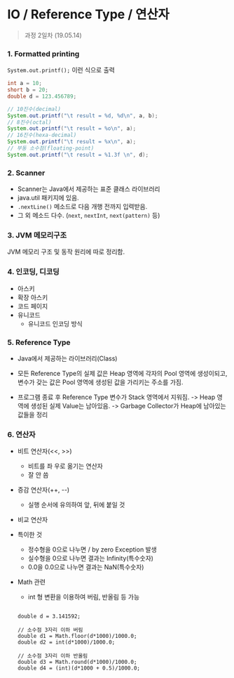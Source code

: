 IO / Reference Type / 연산자
=========

> 과정 2일차 (19.05.14)

### 1. Formatted printing
`System.out.printf();` 이런 식으로 출력
```java
int a = 10;
short b = 20;
double d = 123.456789;

// 10진수(decimal)
System.out.printf("\t result = %d, %d\n", a, b);
// 8진수(octal)
System.out.printf("\t result = %o\n", a);
// 16진수(hexa-decimal)
System.out.printf("\t result = %x\n", a);
// 부동 소수점(floating-point)
System.out.printf("\t result = %1.3f \n", d);
```

### 2. Scanner
- Scanner는 Java에서 제공하는 표준 클래스 라이브러리
- java.util 패키지에 있음.
- `.nextLine()` 메소드로 다음 개행 전까지 입력받음.
- 그 외 메소드 다수. (`next`, `nextInt`, `next(pattern)` 등)

### 3. JVM 메모리구조

JVM 메모리 구조 및 동작 원리에 따로 정리함.

### 4. 인코딩, 디코딩
- 아스키
- 확장 아스키
- 코드 페이지
- 유니코드
  - 유니코드 인코딩 방식

### 5. Reference Type
- Java에서 제공하는 라이브러리(Class)

- 모든 Reference Type의 실제 값은 Heap 영역에 각자의 Pool 영역에 생성이되고,
 변수가 갖는 값은 Pool 영역에 생성된 값을 가리키는 주소를 가짐.

- 프로그램 종료 후 Reference Type 변수가 Stack 영역에서 지워짐.
-> Heap 영역에 생성된 실제 Value는 남아있음. -> Garbage Collector가 Heap에 남아있는 값들을 정리


### 6. 연산자
- 비트 연산자(<<, >>)
  - 비트를 좌 우로 옮기는 연산자
  - 잘 안 씀

- 증감 연산자(++, --)
  - 실행 순서에 유의하여 앞, 뒤에 붙일 것

- 비교 연산자

- 특이한 것
  - 정수형을 0으로 나누면 / by zero Exception 발생
  - 실수형을 0으로 나누면 결과는 Infinity(특수숫자)
  - 0.0을 0.0으로 나누면 결과는 NaN(특수숫자)

- Math 관련
  - int 형 변환을 이용하여 버림, 반올림 등 가능
  <pre><code>
  double d = 3.141592;

  // 소수점 3자리 이하 버림
  double d1 = Math.floor(d*1000)/1000.0;
  double d2 = int(d*1000)/1000.0;

  // 소수점 3자리 이하 반올림
  double d3 = Math.round(d*1000)/1000.0;
  double d4 = (int)(d*1000 + 0.5)/1000.0;
  </code></pre>
